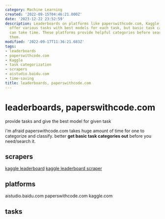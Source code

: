 ```yaml
---
category: Machine Learning
created: '2022-09-15T04:46:21.000Z'
date: '2023-12-22 23:52:59'
description: Leaderboards on platforms like paperswithcode.com, Kaggle, and aistudio.baidu.com
  offer various tasks with best models for each task, but basic task categorization
  can take time. These platforms provide helpful categories before searching or needing
  them.
modified: '2022-09-17T11:36:21.683Z'
tags:
- leaderboards
- paperswithcode.com
- Kaggle
- task categorization
- scrapers
- aistudio.baidu.com
- time-saving
title: leaderboards, paperswithcode.com
---
```


# leaderboards, paperswithcode.com

provide tasks and give the best model for given task

i'm afraid paperswithcode.com takes huge amount of time for one to categorize and classify. better **get basic task categories out** before you need/search it.

## scrapers

[kaggle leaderboard](https://github.com/smbdsbrain/kaggle-leaderboard)
[kaggle leaderboard scraper](https://github.com/cyansoul/kaggle-leaderboard-scraper)

## platforms

aistudio.baidu.com
paperswithcode.com
kaggle.com

## tasks
